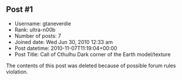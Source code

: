 ## Post #1
- Username: gtaneverdie
- Rank: ultra-n00b
- Number of posts: 7
- Joined date: Wed Jun 30, 2010 12:33 am
- Post datetime: 2010-11-07T11:19:04+00:00
- Post Title: Call of Cthulhu Dark corner of the Earth model/texture

The contents of this post was deleted because of possible forum rules violation.
